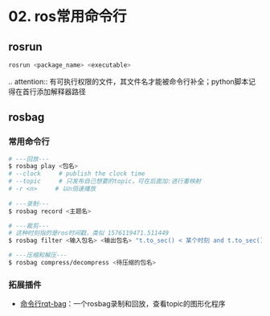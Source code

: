 # 02. ros常用命令行

## rosrun

```bash
rosrun <package_name> <executable>
```

.. attention:: 有可执行权限的文件，其文件名才能被命令行补全；python脚本记得在首行添加解释器路径

## rosbag

### 常用命令行

```bash
# ---回放---
$ rosbag play <包名>  
# --clock     # publish the clock time
# --topic     # 只发布自己想要的topic，可在后面加:进行重映射
# -r <n>     # 以n倍速播放
  
# ---录制---
$ rosbag record <主题名> 

# ---裁剪---
# 这种时刻指的是ros时间戳，类似 1576119471.511449
$ rosbag filter <输入包名> <输出包名> "t.to_sec() < 某个时刻 and t.to_sec() > 某个时刻"

# ---压缩和解压---
$ rosbag compress/decompress <待压缩的包名>
```

### 拓展插件

* [命令行rqt-bag](http://wiki.ros.org/rqt_bag)：一个rosbag录制和回放，查看topic的图形化程序
